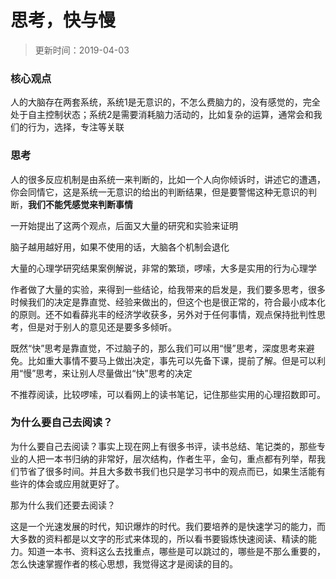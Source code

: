 # 思考，快与慢

> 更新时间：2019-04-03


### 核心观点
人的大脑存在两套系统，系统1是无意识的，不怎么费脑力的，没有感觉的，完全处于自主控制状态；系统2是需要消耗脑力活动的，比如复杂的运算，通常会和我们的行为，选择，专注等关联

### 思考
人的很多反应机制是由系统一来判断的，比如一个人向你倾诉时，讲述它的遭遇，你会同情它，这是系统一无意识的给出的判断结果，但是要警惕这种无意识的判断，**我们不能凭感觉来判断事情**

一开始提出了这两个观点，后面又大量的研究和实验来证明

脑子越用越好用，如果不使用的话，大脑各个机制会退化


大量的心理学研究结果案例解说，非常的繁琐，啰嗦，大多是实用的行为心理学

作者做了大量的实验，来得到一些结论，给我带来的启发是，我们要多思考，很多时候我们的决定是靠直觉、经验来做出的，但这个也是很正常的，符合最小成本化的原则。还不如看薛兆丰的经济学收获多，另外对于任何事情，观点保持批判性思考，但是对于别人的意见还是要多多倾听。

既然“快”思考是靠直觉，不过脑子的，那么我们可以用“慢”思考，深度思考来避免。比如重大事情不要马上做出决定，事先可以先备下课，提前了解。但是可以利用“慢”思考，来让别人尽量做出“快”思考的决定

不推荐阅读，比较啰嗦，可以看网上的读书笔记，记住那些实用的心理招数即可。

### 为什么要自己去阅读？
为什么要自己去阅读？事实上现在网上有很多书评，读书总结、笔记类的，那些专业的人把一本书归纳的非常好，层次结构，作者生平，金句，重点都有列举，帮我们节省了很多时间。并且大多数书我们也只是学习书中的观点而已，如果生活能有些许的体会或应用就更好了。

那为什么我们还要去阅读？

这是一个光速发展的时代，知识爆炸的时代。我们要培养的是快速学习的能力，而大多数的资料都是以文字的形式来体现的，所以看书要锻炼快速阅读、精读的能力。知道一本书、资料这么去找重点，哪些是可以跳过的，哪些是不那么重要的，怎么快速掌握作者的核心思想，我觉得这才是阅读的目的。